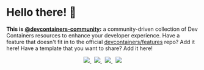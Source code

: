 # Hello there! 👋

**This is [@devcontainers-community]:** a community-driven collection of Dev
Containers resources to enhance your developer experience. Have a feature that
doesn't fit in to the official [devcontainers/features] repo? Add it here! Have
a template that you want to share? Add it here!

<p align=center>
  <a href="https://github.com/devcontainers-community/features/discussions/new?category=ideas">
    <img src="https://img.shields.io/static/v1?style=for-the-badge&message=%F0%9F%A7%B0+Add+a+feature&color=CB3837&label=">
  </a>
  &nbsp;
  <a href="https://github.com/devcontainers-community/templates/discussions/new?category=ideas">
    <img src="https://img.shields.io/static/v1?style=for-the-badge&message=%F0%9F%93%8B+Add+a+template&color=0ABF53&label=">
  </a>
  &nbsp;
  <a href="https://github.com/devcontainers-community/images/discussions/new?category=ideas">
    <img src="https://img.shields.io/static/v1?style=for-the-badge&message=%F0%9F%90%B3+Add+an+image&color=2496ED&label=">
  </a>
  &nbsp;
  <a href="https://github.com/orgs/devcontainers-community/discussions/new?category=general">
    <img src="https://img.shields.io/static/v1?style=for-the-badge&message=%F0%9F%A4%9D+Join+the+org&color=222222&label=">
  </a>
</p>

[@devcontainers-community]: https://github.com/devcontainers-coommunity
[devcontainers/features]: https://github.com/devcontainers/features
